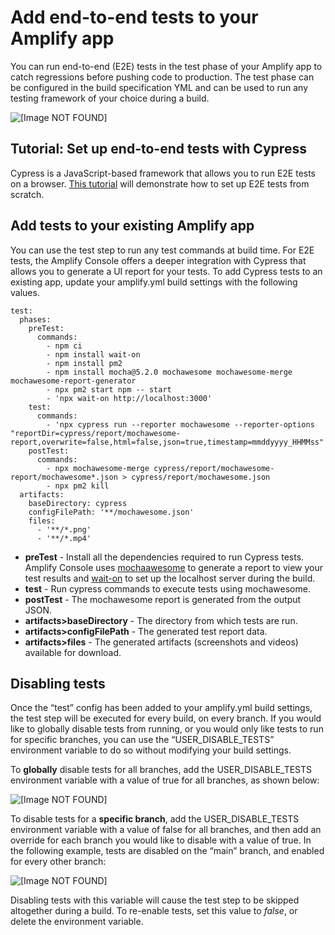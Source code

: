 # Add end\-to\-end tests to your Amplify app<a name="running-tests"></a>

You can run end\-to\-end \(E2E\) tests in the test phase of your Amplify app to catch regressions before pushing code to production\. The test phase can be configured in the build specification YML and can be used to run any testing framework of your choice during a build\.

![\[Image NOT FOUND\]](http://docs.aws.amazon.com/amplify/latest/userguide/images/cypress.png)

## Tutorial: Set up end\-to\-end tests with Cypress<a name="tutorial-set-up-end-to-end-tests-with-cypress"></a>

Cypress is a JavaScript\-based framework that allows you to run E2E tests on a browser\. [This tutorial](http://aws.amazon.com/blogs/mobile/run-end-to-end-cypress-tests-for-your-fullstack-ci-cd-deployment-with-amplify-console/) will demonstrate how to set up E2E tests from scratch\.

## Add tests to your existing Amplify app<a name="add-tests-to-your-existing-amplify-app"></a>

You can use the test step to run any test commands at build time\. For E2E tests, the Amplify Console offers a deeper integration with Cypress that allows you to generate a UI report for your tests\. To add Cypress tests to an existing app, update your amplify\.yml build settings with the following values\.

```
test:
  phases:
    preTest:
      commands:
        - npm ci
        - npm install wait-on
        - npm install pm2
        - npm install mocha@5.2.0 mochawesome mochawesome-merge mochawesome-report-generator
        - npx pm2 start npm -- start
        - 'npx wait-on http://localhost:3000'
    test:
      commands:
        - 'npx cypress run --reporter mochawesome --reporter-options "reportDir=cypress/report/mochawesome-report,overwrite=false,html=false,json=true,timestamp=mmddyyyy_HHMMss"'
    postTest:
      commands:
        - npx mochawesome-merge cypress/report/mochawesome-report/mochawesome*.json > cypress/report/mochawesome.json
        - npx pm2 kill
  artifacts:
    baseDirectory: cypress
    configFilePath: '**/mochawesome.json'
    files:
      - '**/*.png'
      - '**/*.mp4'
```
+  **preTest** \- Install all the dependencies required to run Cypress tests\. Amplify Console uses [mochaawesome](https://github.com/adamgruber/mochawesome) to generate a report to view your test results and [wait\-on](https://github.com/jeffbski/wait-on) to set up the localhost server during the build\.
+  **test** \- Run cypress commands to execute tests using mochawesome\.
+  **postTest** \- The mochawesome report is generated from the output JSON\.
+  **artifacts>baseDirectory** \- The directory from which tests are run\.
+ **artifacts>configFilePath** \- The generated test report data\.
+  **artifacts>files** \- The generated artifacts \(screenshots and videos\) available for download\.

## Disabling tests<a name="disabling-tests"></a>

Once the “test” config has been added to your amplify\.yml build settings, the test step will be executed for every build, on every branch\. If you would like to globally disable tests from running, or you would only like tests to run for specific branches, you can use the “USER\_DISABLE\_TESTS” environment variable to do so without modifying your build settings\.

To **globally** disable tests for all branches, add the USER\_DISABLE\_TESTS environment variable with a value of true for all branches, as shown below:

![\[Image NOT FOUND\]](http://docs.aws.amazon.com/amplify/latest/userguide/images/disable-test-global.png)

To disable tests for a **specific branch**, add the USER\_DISABLE\_TESTS environment variable with a value of false for all branches, and then add an override for each branch you would like to disable with a value of true\. In the following example, tests are disabled on the “main” branch, and enabled for every other branch:

![\[Image NOT FOUND\]](http://docs.aws.amazon.com/amplify/latest/userguide/images/disable-test-branch.png)

Disabling tests with this variable will cause the test step to be skipped altogether during a build\. To re\-enable tests, set this value to *false*, or delete the environment variable\.